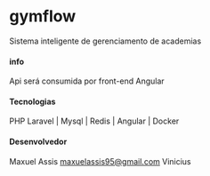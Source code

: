 # gymflow
Sistema inteligente de gerenciamento de academias

#### info ####

Api será consumida por front-end Angular

#### Tecnologias ####

PHP Laravel | Mysql | Redis | Angular | Docker

#### Desenvolvedor ####

Maxuel Assis <maxuelassis95@gmail.com>
Vinicius 